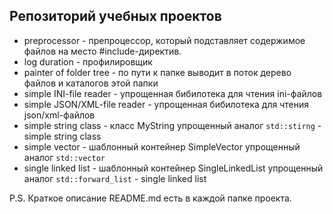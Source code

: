 ## Репозиторий учебных проектов
- preprocessor - препроцессор, который подставляет содержимое файлов на место #include-директив.
- log duration - профилировщик
- painter of folder tree - по пути к папке выводит в поток дерево файлов и каталогов этой папки
- simple INI-file reader - упрощенная бибилотека для чтения ini-файлов
- simple JSON/XML-file reader - упрощенная бибилотека для чтения json/xml-файлов
- simple string class - класс MyString упрощенный аналог `std::stirng` - simple string class
- simple vector - шаблонный контейнер SimpleVector упрощенный аналог `std::vector`
- single linked list - шаблонный контейнер SingleLinkedList упрощенный аналог `std::forward_list` - single linked list
   
P.S. Краткое описание README.md есть в каждой папке проекта.
